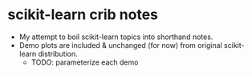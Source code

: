 # scikit-learn crib notes

* My attempt to boil scikit-learn topics into shorthand notes.
* Demo plots are included & unchanged (for now) from original scikit-learn distribution.
   * TODO: parameterize each demo
